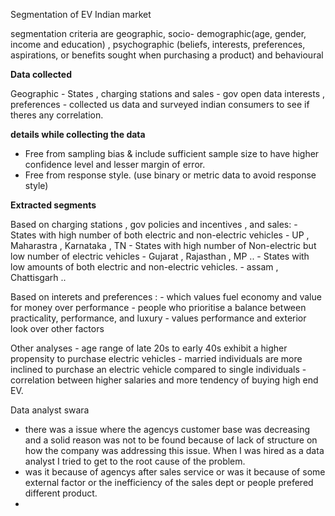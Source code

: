

Segmentation of EV Indian market


segmentation criteria are geographic, socio- demographic(age, gender, income and education) , psychographic (beliefs, interests, preferences, aspirations, or benefits sought when purchasing a product) and behavioural

**Data collected**

Geographic - States , charging stations and sales - gov open data
interests , preferences  - collected us data and surveyed indian consumers to see if theres any correlation.

**details while collecting the data**
- Free from sampling bias & include sufficient sample size to have higher confidence level and lesser margin of error.
- Free from response style.
(use binary or metric data to avoid response style)


**Extracted segments**

Based on  charging stations , gov policies and incentives , and sales: 
		- States with high number of both electric and non-electric vehicles - UP , Maharastra , Karnataka , TN
		- States with high number of Non-electric but low number of electric vehicles - Gujarat , Rajasthan , MP ..
		- States with low amounts of both electric and non-electric vehicles. - assam , Chattisgarh .. 

Based on interets and preferences :
		- which values fuel economy and value for money over performance
		- people who prioritise a balance between practicality, performance, and luxury
		- values performance and exterior look over other factors

Other analyses 
       - age range of late 20s to early 40s exhibit a higher propensity to purchase electric vehicles
       - married individuals are more inclined to purchase an electric vehicle compared to single individuals
       - correlation between higher salaries and more tendency of buying high end EV.

Data analyst swara
 - there was a issue where the agencys customer base was decreasing and a solid reason was not to be found because of lack of structure on how the company was addressing this issue. When I was hired as a data analyst I tried to get to the root cause of the problem.
 - was it because of agencys after sales service or was it because of some external factor or the inefficiency of the sales dept or people prefered different product.
 - 